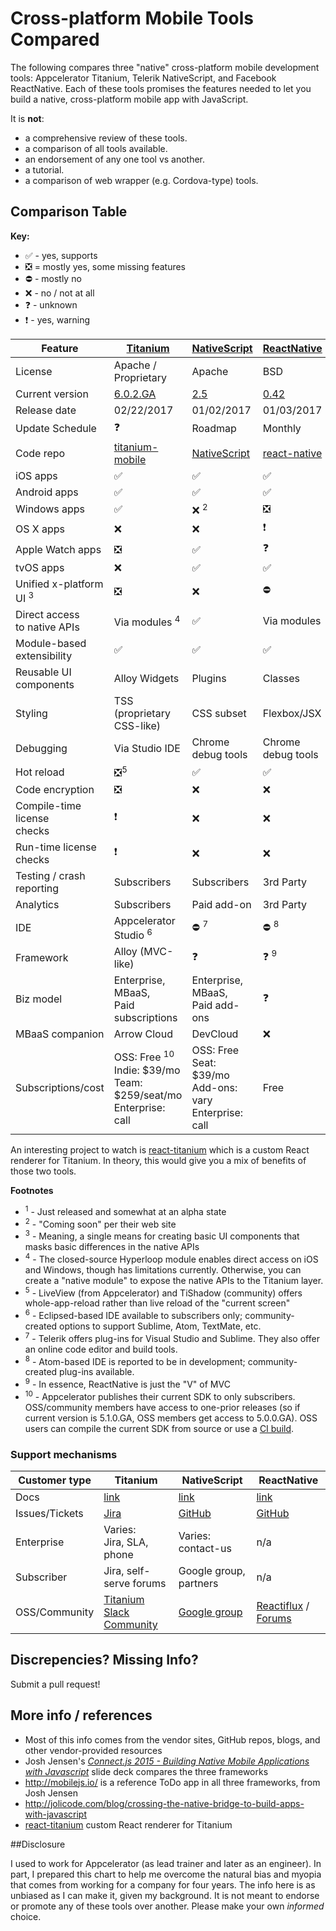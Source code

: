 # Cross-platform Mobile Tools Compared

The following compares three "native" cross-platform mobile development tools: Appcelerator Titanium, Telerik NativeScript, and Facebook ReactNative. Each of these tools promises the features needed to let you build a native, cross-platform mobile app with JavaScript. 

It is **not**:

* a comprehensive review of these tools.
* a comparison of all tools available.
* an endorsement of any one tool vs another.
* a tutorial.
* a comparison of web wrapper (e.g. Cordova-type) tools.

## Comparison Table

**Key:**

* &#x2705; - yes, supports
* &#x274e; = mostly yes, some missing features
* &#x26d4; - mostly no
* &#x274c; - no / not at all
* &#x2753; - unknown
* &#x2757; - yes, warning

|Feature      |<a href="http://www.appcelerator.com" target="_blank">Titanium</a>  |<a href="https://www.nativescript.org/" target="_blank">NativeScript</a>|<a href="https://facebook.github.io/react-native/" target="_blank">ReactNative</a> |
|-------------|----------|------------|------------|
| License     | Apache / Proprietary   | Apache   | BSD   |
| Current version     | [6.0.2.GA](http://docs.appcelerator.com/platform/latest/#!/guide/Titanium_SDK_6.0.2.GA_Release_Note)   | [2.5](https://www.nativescript.org/blog/nativescript-25-is-now-available)   | [0.42](https://github.com/facebook/react-native/releases/tag/v0.42.0)   |
| Release date     | 02/22/2017   | 01/02/2017   | 01/03/2017   |
| Update Schedule     | &#x2753;   | Roadmap   | Monthly   |
| Code repo     | <a href="https://github.com/appcelerator/titanium_mobile/" target="_blank">titanium-mobile</a>   | <a href="https://github.com/NativeScript/NativeScript" target="_blank">NativeScript</a>   | <a href="https://github.com/facebook/react-native" target="_blank">react-native</a>   |
| iOS apps       | &#x2705; | &#x2705;   | &#x2705;   |
| Android apps   | &#x2705; | &#x2705;   | &#x2705;   |
| Windows apps   | &#x2705; | &#x274c; <sup>2</sup>  | &#x274e;   |
| OS X apps   | &#x274c; | &#x274c;  | &#x2757;   |
| Apple Watch apps   |  &#x274e; | &#x2705;  | &#x2753;   |
| tvOS apps   | &#x274c; | &#x2705;  | &#x2705; |
| Unified x-platform UI <sup>3</sup> | &#x274e; | &#x274c; | &#x26d4; |
| Direct access<br/>to native APIs | Via modules <sup>4</sup> | &#x2705; |Via modules |
| Module-based<br/>extensibility | &#x2705; | &#x2705; | &#x2705; |
| Reusable UI<br/>components | Alloy Widgets | Plugins | Classes |
| Styling | TSS (proprietary<br/>CSS-like) | CSS subset | Flexbox/JSX |
| Debugging | Via Studio IDE | Chrome debug tools | Chrome debug tools |
| Hot reload  | &#x274e;<sup>5</sup> | &#x2705; |&#x2705; |
| Code encryption | &#x274e; | &#x274c; | &#x274c; |
| Compile-time license<br/>checks | &#x2757; | &#x274c; | &#x274c; |
| Run-time license<br/>checks | &#x2757; | &#x274c; | &#x274c; |
| Testing / crash<br/>reporting | Subscribers | Subscribers | 3rd Party |
| Analytics | Subscribers | Paid add-on | 3rd Party |
| IDE | Appcelerator Studio <sup>6</sup> | &#x26d4; <sup>7</sup> | &#x26d4; <sup>8</sup> |
| Framework | Alloy (MVC-like)| &#x2753; | &#x2753; <sup>9</sup> |
| Biz model   | Enterprise, MBaaS,<br/>Paid subscriptions | Enterprise, MBaaS,<br/>Paid add-ons | &#x2753; |
| MBaaS companion | Arrow Cloud | DevCloud | &#x274c; |
| Subscriptions/cost | OSS: Free <sup>10</sup><br/>Indie: $39/mo<br/>Team: $259/seat/mo<br/>Enterprise: call | OSS: Free<br/>Seat: $39/mo<br/>Add-ons: vary<br/>Enterprise: call | Free |

An interesting project to watch is [react-titanium](https://github.com/yuchi/react-titanium) which is a custom React renderer for Titanium. In theory, this would give you a mix of benefits of those two tools.

**Footnotes**

* <sup>1</sup> - Just released and somewhat at an alpha state
* <sup>2</sup> - "Coming soon" per their web site
* <sup>3</sup> - Meaning, a single means for creating basic UI components that masks basic differences in the native APIs
* <sup>4</sup> - The closed-source Hyperloop module enables direct access on iOS and Windows, though has limitations currently. Otherwise, you can create a "native module" to expose the native APIs to the Titanium layer.
* <sup>5</sup> - LiveView (from Appcelerator) and TiShadow (community) offers whole-app-reload rather than live reload of the "current screen"
* <sup>6</sup> - Eclipsed-based IDE available to subscribers only; community-created options to support Sublime, Atom, TextMate, etc.
* <sup>7</sup> - Telerik offers plug-ins for Visual Studio and Sublime. They also offer an online code editor and build tools.
* <sup>8</sup> - Atom-based IDE is reported to be in development; community-created plug-ins available.
* <sup>9</sup> - In essence, ReactNative is just the "V" of MVC
* <sup>10</sup> - Appcelerator publishes their current SDK to only subscribers. OSS/community members have access to one-prior releases (so if current version is 5.1.0.GA, OSS members get access to 5.0.0.GA). OSS users can compile the current SDK from source or use a <a href="http://builds.appcelerator.com.s3.amazonaws.com/index.html#master" target="_blank">CI build</a>.



### Support mechanisms
|Customer type      |Titanium  |NativeScript|ReactNative |
|-------------|----------|------------|------------|
| Docs     | <a href="http://docs.appcelerator.com/platform/latest/" target="_blank">link</a> | <a href="http://docs.nativescript.org/" target="_blank">link</a>   |  <a href="https://facebook.github.io/react-native/docs/getting-started.html" target="_blank">link</a>  |
| Issues/Tickets     | <a href="https://jira.appcelerator.org/" target="_blank">Jira</a>  | <a href="https://github.com/NativeScript/NativeScript/issues" target="_blank">GitHub</a>   |  <a href="https://github.com/facebook/react-native/issues" target="_blank">GitHub</a>  |
| Enterprise     | Varies:<br/>Jira, SLA, phone  | Varies: contact-us   |  n/a  |
| Subscriber     | Jira, self-serve forums  | Google group, partners   |   n/a |
| OSS/Community     | <a href="http://tislack.org/" target="_blank">Titanium Slack Community</a>   | <a href="https://groups.google.com/forum/#!forum/nativescript" target="_blank">Google group</a>  |  <a href="http://join.reactiflux.com/" target="_blank">Reactiflux</a> / <a href="https://discuss.reactjs.org/" target="_blank">Forums</a>  |

## Discrepencies? Missing Info?

Submit a pull request!

## More info / references

* Most of this info comes from the vendor sites, GitHub repos, blogs, and other vendor-provided resources
* Josh Jensen's *<a href="http://www.slideshare.net/joshcjensen/connectjs-2015-building-native-mobile-applications-with-javascript">Connect.js 2015 - Building Native Mobile Applications with Javascript</a>*  slide deck compares the three frameworks 
* http://mobilejs.io/ is a reference ToDo app in all three frameworks, from Josh Jensen
* http://jolicode.com/blog/crossing-the-native-bridge-to-build-apps-with-javascript
* [react-titanium](https://github.com/yuchi/react-titanium) custom React renderer for Titanium

##Disclosure

I used to work for Appcelerator (as lead trainer and later as an engineer). In part, I prepared this chart to help me overcome the natural bias and myopia that comes from working for a company for four years. The info here is as unbiased as I can make it, given my background. It is not meant to endorse or promote any of these tools over another. Please make your own *informed* choice.



<!-- And &#x1f37a; just because I wanted to keep the unicode char for beer handy. -->

